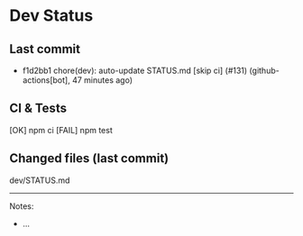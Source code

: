 # Dev Status

## Last commit
- f1d2bb1 chore(dev): auto-update STATUS.md [skip ci] (#131) (github-actions[bot], 47 minutes ago)
## CI & Tests
[OK] npm ci
[FAIL] npm test

## Changed files (last commit)
dev/STATUS.md

---
Notes:
- ...
